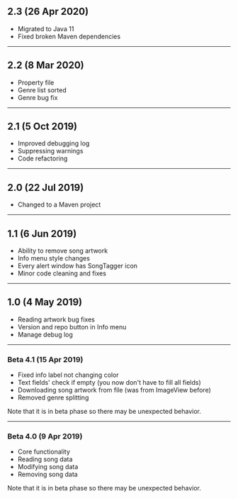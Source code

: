## 2.3 (26 Apr 2020)
* Migrated to Java 11
* Fixed broken Maven dependencies

---

## 2.2 (8 Mar 2020)
* Property file
* Genre list sorted
* Genre bug fix

---

## 2.1 (5 Oct 2019)
* Improved debugging log
* Suppressing warnings
* Code refactoring

---

## 2.0 (22 Jul 2019)
* Changed to a Maven project

---

## 1.1 (6 Jun 2019)

* Ability to remove song artwork 
* Info menu style changes 
* Every alert window has SongTagger icon 
* Minor code cleaning and fixes

---

## 1.0 (4 May 2019)

* Reading artwork bug fixes 
* Version and repo button in Info menu 
* Manage debug log

---

### Beta 4.1 (15 Apr 2019)

* Fixed info label not changing color 
* Text fields' check if empty (you now don't have to fill all fields) 
* Downloading song artwork from file (was from ImageView before) 
* Removed genre splitting

Note that it is in beta phase so there may be unexpected behavior.

---

### Beta 4.0 (9 Apr 2019)

* Core functionality
* Reading song data
* Modifying song data
* Removing song data

Note that it is in beta phase so there may be unexpected behavior.